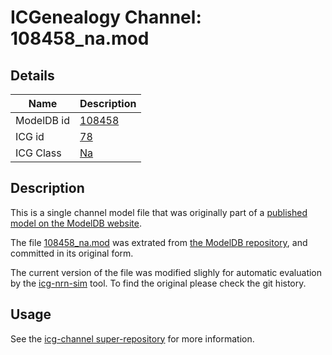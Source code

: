 # ICGenealogy Channel: 108458\_na.mod

## Details

Name | Description
---- | -----------
ModelDB id | [108458](http://senselab.med.yale.edu/ModelDB/ShowModel.cshtml?model=108458)
ICG id | [78](http://icg.neurotheory.ox.ac.uk/channels/2/78)
ICG Class | [Na](http://icg.neurotheory.ox.ac.uk/channels/2)

## Description

This is a single channel model file that was originally part of a [published model on the ModelDB website](http://senselab.med.yale.edu/ModelDB/ShowModel.cshtml?model=108458).


The file [108458\_na.mod](108458_na.mod) was extrated from [the ModelDB repository](http://senselab.med.yale.edu/ModelDB/ShowModel.cshtml?model=108458), and committed in its original form.

The current version of the file was modified slighly for automatic evaluation by the [icg-nrn-sim](https://github.com/icgenealogy/icg-nrn-sim) tool. To find the original please check the git history.


## Usage

See the [icg-channel super-repository](https://github.com/icgenealogy/icg-channels) for more information.
